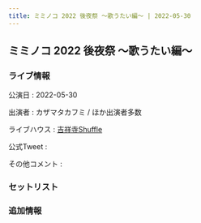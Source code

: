 ```yaml
---
title: ミミノコ 2022 後夜祭 〜歌うたい編〜 | 2022-05-30
---
```

## ミミノコ 2022 後夜祭 〜歌うたい編〜

### ライブ情報

公演日
:    2022-05-30

出演者
:    カザマタカフミ / ほか出演者多数

ライブハウス
:    [吉祥寺Shuffle](livehouse004.html)

公式Tweet
:    []()

その他コメント
:    

### セットリスト



### 追加情報





